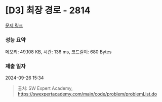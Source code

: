 # [D3] 최장 경로 - 2814 

[문제 링크](https://swexpertacademy.com/main/code/problem/problemDetail.do?contestProbId=AV7GOPPaAeMDFAXB) 

### 성능 요약

메모리: 49,108 KB, 시간: 136 ms, 코드길이: 680 Bytes

### 제출 일자

2024-09-26 15:34



> 출처: SW Expert Academy, https://swexpertacademy.com/main/code/problem/problemList.do
